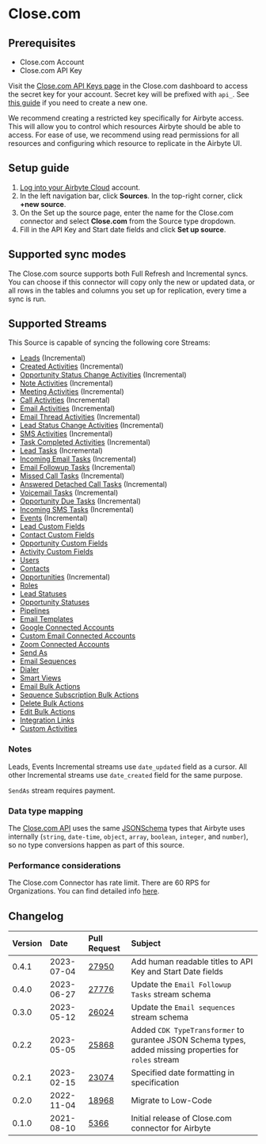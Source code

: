 # Close.com

## Prerequisites

* Close.com Account
* Close.com API Key

Visit the [Close.com API Keys page](https://app.close.com/settings/api/) in the Close.com dashboard to access the secret key for your account. Secret key will be prefixed with `api_`.
See [this guide](https://help.close.com/docs/api-keys) if you need to create a new one.

We recommend creating a restricted key specifically for Airbyte access. This will allow you to control which resources Airbyte should be able to access. For ease of use, we recommend using read permissions for all resources and configuring which resource to replicate in the Airbyte UI.

## Setup guide

1. [Log into your Airbyte Cloud](https://cloud.airbyte.com/workspaces) account.
2. In the left navigation bar, click **Sources**. In the top-right corner, click **+new source**.
3. On the Set up the source page, enter the name for the Close.com connector and select **Close.com** from the Source type dropdown.
4. Fill in the API Key and Start date fields and click **Set up source**.

## Supported sync modes

The Close.com source supports both Full Refresh and Incremental syncs. You can choose if this connector will copy only the new or updated data, or all rows in the tables and columns you set up for replication, every time a sync is run.

## Supported Streams

This Source is capable of syncing the following core Streams:

* [Leads](https://developer.close.com/#leads) \(Incremental\)
* [Created Activities](https://developer.close.com/#activities-list-or-filter-all-created-activities) \(Incremental\)
* [Opportunity Status Change Activities](https://developer.close.com/#activities-list-or-filter-all-opportunitystatuschange-activities) \(Incremental\)
* [Note Activities](https://developer.close.com/#activities-list-or-filter-all-note-activities) \(Incremental\)
* [Meeting Activities](https://developer.close.com/#activities-list-or-filter-all-meeting-activities) \(Incremental\)
* [Call Activities](https://developer.close.com/#activities-list-or-filter-all-call-activities) \(Incremental\)
* [Email Activities](https://developer.close.com/#activities-list-or-filter-all-email-activities) \(Incremental\)
* [Email Thread Activities](https://developer.close.com/#activities-list-or-filter-all-emailthread-activities) \(Incremental\)
* [Lead Status Change Activities](https://developer.close.com/#activities-list-or-filter-all-leadstatuschange-activities) \(Incremental\)
* [SMS Activities](https://developer.close.com/#activities-list-or-filter-all-sms-activities) \(Incremental\)
* [Task Completed Activities](https://developer.close.com/#activities-list-or-filter-all-taskcompleted-activities) \(Incremental\)
* [Lead Tasks](https://developer.close.com/#tasks) \(Incremental\)
* [Incoming Email Tasks](https://developer.close.com/#tasks) \(Incremental\)
* [Email Followup Tasks](https://developer.close.com/#tasks) \(Incremental\)
* [Missed Call Tasks](https://developer.close.com/#tasks) \(Incremental\)
* [Answered Detached Call Tasks](https://developer.close.com/#tasks) \(Incremental\)
* [Voicemail Tasks](https://developer.close.com/#tasks) \(Incremental\)
* [Opportunity Due Tasks](https://developer.close.com/#tasks) \(Incremental\)
* [Incoming SMS Tasks](https://developer.close.com/#tasks) \(Incremental\)
* [Events](https://developer.close.com/#event-log) \(Incremental\)
* [Lead Custom Fields](https://developer.close.com/#custom-fields-list-all-the-lead-custom-fields-for-your-organization)
* [Contact Custom Fields](https://developer.close.com/#custom-fields-list-all-the-contact-custom-fields-for-your-organization)
* [Opportunity Custom Fields](https://developer.close.com/#custom-fields-list-all-the-opportunity-custom-fields-for-your-organization) 
* [Activity Custom Fields](https://developer.close.com/#custom-fields-list-all-the-activity-custom-fields-for-your-organization) 
* [Users](https://developer.close.com/#users) 
* [Contacts](https://developer.close.com/#contacts) 
* [Opportunities](https://developer.close.com/#opportunities) \(Incremental\)
* [Roles](https://developer.close.com/#roles) 
* [Lead Statuses](https://developer.close.com/#lead-statuses) 
* [Opportunity Statuses](https://developer.close.com/#opportunity-statuses) 
* [Pipelines](https://developer.close.com/#pipelines) 
* [Email Templates](https://developer.close.com/#email-templates) 
* [Google Connected Accounts](https://developer.close.com/#connected-accounts) 
* [Custom Email Connected Accounts](https://developer.close.com/#connected-accounts) 
* [Zoom Connected Accounts](https://developer.close.com/#connected-accounts) 
* [Send As](https://developer.close.com/#send-as) 
* [Email Sequences](https://developer.close.com/#email-sequences) 
* [Dialer](https://developer.close.com/#dialer) 
* [Smart Views](https://developer.close.com/#smart-views) 
* [Email Bulk Actions](https://developer.close.com/#bulk-actions-list-bulk-emails) 
* [Sequence Subscription Bulk Actions](https://developer.close.com/#bulk-actions-list-bulk-sequence-subscriptions) 
* [Delete Bulk Actions](https://developer.close.com/#bulk-actions-list-bulk-deletes) 
* [Edit Bulk Actions](https://developer.close.com/#bulk-actions-list-bulk-edits) 
* [Integration Links](https://developer.close.com/#integration-links) 
* [Custom Activities](https://developer.close.com/#custom-activities) 

### Notes

Leads, Events Incremental streams use `date_updated` field as a cursor. All other Incremental streams use `date_created` field for the same purpose.

`SendAs` stream requires payment.

### Data type mapping

The [Close.com API](https://developer.close.com/) uses the same [JSONSchema](https://json-schema.org/understanding-json-schema/reference/index.html) types that Airbyte uses internally (`string`, `date-time`, `object`, `array`, `boolean`, `integer`, and `number`), so no type conversions happen as part of this source.

### Performance considerations

The Close.com Connector has rate limit. There are 60 RPS for Organizations. You can find detailed info [here](https://developer.close.com/#ratelimits).

## Changelog

| Version | Date       | Pull Request                                             | Subject                                                                                                |
|:--------|:-----------|:---------------------------------------------------------|:-------------------------------------------------------------------------------------------------------|
| 0.4.1   | 2023-07-04 | [27950](https://github.com/airbytehq/airbyte/pull/27950) | Add human readable titles to API Key and Start Date fields                                             |
| 0.4.0   | 2023-06-27 | [27776](https://github.com/airbytehq/airbyte/pull/27776) | Update the `Email Followup Tasks` stream schema                                                        |
| 0.3.0   | 2023-05-12 | [26024](https://github.com/airbytehq/airbyte/pull/26024) | Update the `Email sequences` stream schema                                                             |
| 0.2.2   | 2023-05-05 | [25868](https://github.com/airbytehq/airbyte/pull/25868) | Added `CDK TypeTransformer` to gurantee JSON Schema types, added missing properties for `roles` stream |
| 0.2.1   | 2023-02-15 | [23074](https://github.com/airbytehq/airbyte/pull/23074) | Specified date formatting in specification                                                             |
| 0.2.0   | 2022-11-04 | [18968](https://github.com/airbytehq/airbyte/pull/18968) | Migrate to Low-Code                                                                                    |
| 0.1.0   | 2021-08-10 | [5366](https://github.com/airbytehq/airbyte/pull/5366)   | Initial release of Close.com connector for Airbyte                                                     |

